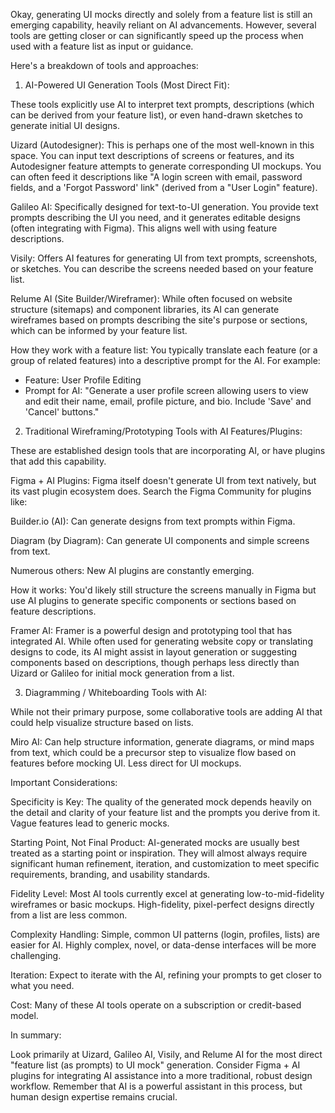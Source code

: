 Okay, generating UI mocks directly and solely from a feature list is still an emerging capability, heavily reliant on AI advancements. However, several tools are getting closer or can significantly speed up the process when used with a feature list as input or guidance.

Here's a breakdown of tools and approaches:

1. AI-Powered UI Generation Tools (Most Direct Fit):

These tools explicitly use AI to interpret text prompts, descriptions (which can be derived from your feature list), or even hand-drawn sketches to generate initial UI designs.

Uizard (Autodesigner): This is perhaps one of the most well-known in this space. You can input text descriptions of screens or features, and its Autodesigner feature attempts to generate corresponding UI mockups. You can often feed it descriptions like "A login screen with email, password fields, and a 'Forgot Password' link" (derived from a "User Login" feature).

Galileo AI: Specifically designed for text-to-UI generation. You provide text prompts describing the UI you need, and it generates editable designs (often integrating with Figma). This aligns well with using feature descriptions.

Visily: Offers AI features for generating UI from text prompts, screenshots, or sketches. You can describe the screens needed based on your feature list.

Relume AI (Site Builder/Wireframer): While often focused on website structure (sitemaps) and component libraries, its AI can generate wireframes based on prompts describing the site's purpose or sections, which can be informed by your feature list.

How they work with a feature list: You typically translate each feature (or a group of related features) into a descriptive prompt for the AI. For example:
* Feature: User Profile Editing
* Prompt for AI: "Generate a user profile screen allowing users to view and edit their name, email, profile picture, and bio. Include 'Save' and 'Cancel' buttons."

2. Traditional Wireframing/Prototyping Tools with AI Features/Plugins:

These are established design tools that are incorporating AI, or have plugins that add this capability.

Figma + AI Plugins: Figma itself doesn't generate UI from text natively, but its vast plugin ecosystem does. Search the Figma Community for plugins like:

Builder.io (AI): Can generate designs from text prompts within Figma.

Diagram (by Diagram): Can generate UI components and simple screens from text.

Numerous others: New AI plugins are constantly emerging.

How it works: You'd likely still structure the screens manually in Figma but use AI plugins to generate specific components or sections based on feature descriptions.

Framer AI: Framer is a powerful design and prototyping tool that has integrated AI. While often used for generating website copy or translating designs to code, its AI might assist in layout generation or suggesting components based on descriptions, though perhaps less directly than Uizard or Galileo for initial mock generation from a list.

3. Diagramming / Whiteboarding Tools with AI:

While not their primary purpose, some collaborative tools are adding AI that could help visualize structure based on lists.

Miro AI: Can help structure information, generate diagrams, or mind maps from text, which could be a precursor step to visualize flow based on features before mocking UI. Less direct for UI mockups.

Important Considerations:

Specificity is Key: The quality of the generated mock depends heavily on the detail and clarity of your feature list and the prompts you derive from it. Vague features lead to generic mocks.

Starting Point, Not Final Product: AI-generated mocks are usually best treated as a starting point or inspiration. They will almost always require significant human refinement, iteration, and customization to meet specific requirements, branding, and usability standards.

Fidelity Level: Most AI tools currently excel at generating low-to-mid-fidelity wireframes or basic mockups. High-fidelity, pixel-perfect designs directly from a list are less common.

Complexity Handling: Simple, common UI patterns (login, profiles, lists) are easier for AI. Highly complex, novel, or data-dense interfaces will be more challenging.

Iteration: Expect to iterate with the AI, refining your prompts to get closer to what you need.

Cost: Many of these AI tools operate on a subscription or credit-based model.

In summary:

Look primarily at Uizard, Galileo AI, Visily, and Relume AI for the most direct "feature list (as prompts) to UI mock" generation. Consider Figma + AI plugins for integrating AI assistance into a more traditional, robust design workflow. Remember that AI is a powerful assistant in this process, but human design expertise remains crucial.